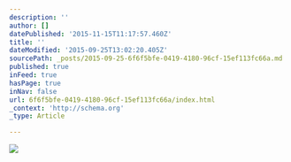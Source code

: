 ```yaml
---
description: ''
author: []
datePublished: '2015-11-15T11:17:57.460Z'
title: ''
dateModified: '2015-09-25T13:02:20.405Z'
sourcePath: _posts/2015-09-25-6f6f5bfe-0419-4180-96cf-15ef113fc66a.md
published: true
inFeed: true
hasPage: true
inNav: false
url: 6f6f5bfe-0419-4180-96cf-15ef113fc66a/index.html
_context: 'http://schema.org'
_type: Article

---
```

![](https://the-grid-user-content.s3-us-west-2.amazonaws.com/a3b6fb24-1e7a-4684-9077-6eba2b1fe244.JPG)